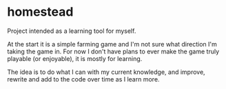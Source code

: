 # homestead

Project intended as a learning tool for myself.

At the start it is a simple farming game and I'm not sure what direction I'm taking the game in.
For now I don't have plans to ever make the game truly playable (or enjoyable), it is mostly for learning.

The idea is to do what I can with my current knowledge, and improve, rewrite and add to the code over time as I learn more.

